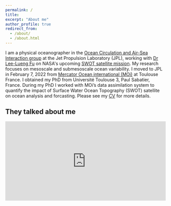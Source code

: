 ```yaml
---
permalink: /
title: 
excerpt: "About me"
author_profile: true
redirect_from: 
  - /about/
  - /about.html
---
```


I am a physical oceanographer in the [Ocean Circulation and Air-Sea Interaction group](https://science.jpl.nasa.gov/division/earth-science/ocean-circulation-and-air-sea-interaction/) at the Jet Propulsion Laboratory (JPL), working with [Dr Lee-Lueng Fu](https://science.jpl.nasa.gov/people/Fu/) on NASA's upcoming [SWOT satellite mission](https://swot.jpl.nasa.gov/). My research focuses on mesoscale and submesoscale ocean variability. I moved to JPL in February 7, 2022 from [Mercator Ocean international (MOi)](https://www.mercator-ocean.eu/en/) at Toulouse France. I obtained my PhD from Université Toulouse 3, Paul Sabatier, France. During my PhD I worked with MOi’s data assimilation system to quantify the impact of Surface Water Ocean Topography (SWOT) satellite on ocean analysis and forcasting. Please see my <a href="https://babettetchonang.github.io/files/CV_Tchonang_02-2022_jpl.pdf" target="_blank"> CV</a> for more details.


They talked about me
---

<iframe src="https://www.voaafrique.com/a/rencontre-babette-christelle-tchonang-de-dschang-%C3%A0-la-nasa/6434226.html" frameborder="0" scrolling="no" width="100%" height="250" allowfullscreen></iframe>
 
 
